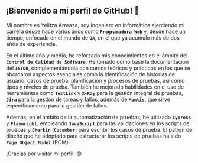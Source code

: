 <!--
**yarreaza/yarreaza** is a ✨ _special_ ✨ repository because its `README.md` (this file) appears on your GitHub profile.

Here are some ideas to get you started:

- 🔭 I’m currently working on ...
- 🌱 I’m currently learning ...
- 👯 I’m looking to collaborate on ...
- 🤔 I’m looking for help with ...
- 💬 Ask me about ...
- 📫 How to reach me: ...
- 😄 Pronouns: ...
- ⚡ Fun fact: ...
-->

## ¡Bienvenido a mi perfil de GitHub! 👋 

Mi nombre es Yelitza Arreaza, soy Ingeniero en Informática ejerciendo mi carrera desde hace varios años como **`Programadora Web`** y, desde hace un tiempo, enfocada en el mundo de **`QA`**, en el que ya acumulo más de dos años de experiencia.

En el último año y medio, he reforzado mis conocimientos en el ámbito del **`Control de Calidad de Software`**. He tomado como base la documentación del **`ISTQB`**, complementándola con cursos teóricos y prácticos en los que se abordaron aspectos esenciales como la identificación de historias de usuario, casos de prueba, planificación y procesos de pruebas, así como tipos y niveles de prueba. También he mejorado habilidades en el uso de herramientas como **`TestLink`** y **`X-Ray`** para la gestión integral de pruebas, **`Jira`** para la gestión de tareas y fallos, además de **`Mantis`**, que sirve específicamente para la gestión de fallos.

Además, en el ámbito de la automatización de pruebas, he utilizado **`Cypress`** y **`Playwright`**, empleando **`JavaScript`** para las validaciones en los scripts de pruebas y **`Gherkin`** (**`Cucumber`**) para escribir los casos de prueba. El patrón de diseño que he adoptado para estructurar los scripts de pruebas ha sido **`Page Object Model`** (POM).

¡Gracias por visitar mi perfil! 😊

